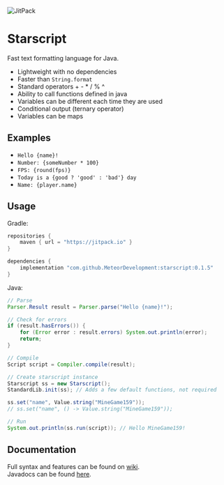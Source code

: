 ![JitPack](https://img.shields.io/jitpack/v/github/MeteorDevelopment/starscript)
# Starscript
Fast text formatting language for Java.

- Lightweight with no dependencies
- Faster than `String.format`
- Standard operators + - * / % ^
- Ability to call functions defined in java
- Variables can be different each time they are used
- Conditional output (ternary operator)
- Variables can be maps

## Examples
- `Hello {name}!`
- `Number: {someNumber * 100}`
- `FPS: {round(fps)}`
- `Today is a {good ? 'good' : 'bad'} day`
- `Name: {player.name}`

## Usage
Gradle:
```groovy
repositories {
    maven { url = "https://jitpack.io" }
}

dependencies {
    implementation "com.github.MeteorDevelopment:starscript:0.1.5"
}
```

Java:
```java
// Parse
Parser.Result result = Parser.parse("Hello {name}!");

// Check for errors
if (result.hasErrors()) {
    for (Error error : result.errors) System.out.println(error);
    return;
}

// Compile
Script script = Compiler.compile(result);

// Create starscript instance
Starscript ss = new Starscript();
StandardLib.init(ss); // Adds a few default functions, not required

ss.set("name", Value.string("MineGame159"));
// ss.set("name", () -> Value.string("MineGame159"));

// Run
System.out.println(ss.run(script)); // Hello MineGame159!
```

## Documentation
Full syntax and features can be found on [wiki](https://github.com/MeteorDevelopment/starscript/wiki).  
Javadocs can be found [here](https://javadoc.jitpack.io/com/github/MeteorDevelopment/starscript).
